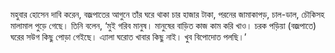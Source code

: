 মহুবার হোসেন দাবি করেন, বজ্রপাতের আগুনে তাঁর ঘরে থাকা চার হাজার টাকা, পরনের জামাকাপড়, চাল-ডাল, চৌকিসহ মালামাল পুড়ে গেছে। তিনি বলেন, ‘মুই গরিব মানুষ। মানুষের বাড়িত কাজ কাম করি খাও। চরক পড়িয়া (বজ্রপাতে) ঘরের সউগ কিছু পোড়া গেইছে। এ্যালা ঘরোত খাবার কিছু নাই। খুব বিপোদোত পলছি।’
